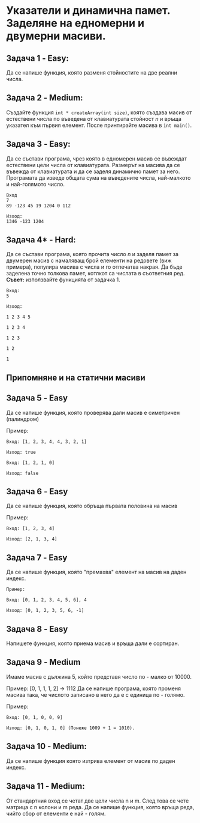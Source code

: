 # Указатели и динамична памет. Заделяне на едномерни и двумерни масиви.

## Задача 1 - Easy:
Да се напише функция, която разменя стойностите на две реални числа.

## Задача 2 - Medium:
Създайте функция `int * createArray(int size)`, която създава масив от естествени числа по въведена от клавиатурата стойност *n* и връща указател към първия елемент. После принтирайте масива в `int main()`.

## Задача 3 - Easy:
Да се състави програма, чрез която в едномерен масив се въвеждат естествени цели числа от клавиатурата. Размерът на масива да се въвежда от клавиатурата и да се заделя динамично памет за него. Програмата да изведе общата сума на въведените числа, най-малкото и най-голямото число.

```
Вход  
7   
89 -123 45 19 1204 0 112    

Изход:   
1346 -123 1204  
```

## Задача 4* - Hard: 
Да се състави програма, която прочита число *n* и заделя памет за двумерен масив с намаляващ брой елементи на редовете (виж примера), популира масива с числа и го отпечатва накрая. Да бъде заделена точно толкова памет, котлкот са числата в съответния ред. **Съвет:** използвайте функцията от задачка 1. 

```
Вход:
5

Изход:

1 2 3 4 5

1 2 3 4

1 2 3 

1 2 

1 
``` 

## Припомняне и на статични масиви

## Задача 5 - Easy
Да се напише функция, която проверява дали масив е симетричен (палиндром)

Пример:
```
Вход: [1, 2, 3, 4, 4, 3, 2, 1] 

Изход: true

Вход: [1, 2, 1, 0]

Изход: false
```
## Задача 6 - Easy
Да се напише функция, която обръща първата половина на масив

Пример:
```
Вход: [1, 2, 3, 4]

Изход: [2, 1, 3, 4]
```

## Задача 7 - Easy
Да се напише функция, която "премахва" елемент на масив на даден индекс. 

```
Пример:

Вход: [0, 1, 2, 3, 4, 5, 6], 4

Изход: [0, 1, 2, 3, 5, 6, -1]
```

## Задача 8 - Easy
Напишете функция, която приема масив и връща дали е сортиран.

## Задача 9 - Medium
Имаме масив с дължина 5, който представя число по - малко от 10000.

Пример:
[0, 1, 1, 1, 2] -> 1112
Да се напише програма, която променя масива така, че числото записано в него да е с единица по - голямо.

Пример:
```
Вход: [0, 1, 0, 0, 9]

Изход: [0, 1, 0, 1, 0] (Понеже 1009 + 1 = 1010).
```

## Задача 10 - Medium:
Да се напише функция която изтрива елемент от масив по даден индекс.
## Задача 11 - Medium:
От стандартния вход се четат две цели числа n и m. След това се чете матрица с n
колони и m реда. Да се напише функция, която връща реда, чийто сбор от
елементи е най - голям.

 